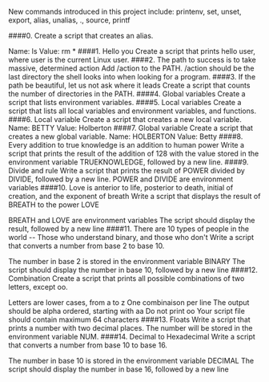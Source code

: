 New commands introduced in this project include: printenv, set, unset, export, alias, unalias, ., source, printf

####0.<o> Create a script that creates an alias.

Name: ls
Value: rm *
####1. Hello you Create a script that prints hello user, where user is the current Linux user. ####2. The path to success is to take massive, determined action Add /action to the PATH. /action should be the last directory the shell looks into when looking for a program. ####3. If the path be beautiful, let us not ask where it leads Create a script that counts the number of directories in the PATH. ####4. Global variables Create a script that lists environment variables. ####5. Local variables Create a script that lists all local variables and environment variables, and functions. ####6. Local variable Create a script that creates a new local variable. Name: BETTY Value: Holberton ####7. Global variable Create a script that creates a new global variable. Name: HOLBERTON Value: Betty ####8. Every addition to true knowledge is an addition to human power Write a script that prints the result of the addition of 128 with the value stored in the environment variable TRUEKNOWLEDGE, followed by a new line. ####9. Divide and rule Write a script that prints the result of POWER divided by DIVIDE, followed by a new line. POWER and DIVIDE are environment variables ####10. Love is anterior to life, posterior to death, initial of creation, and the exponent of breath Write a script that displays the result of BREATH to the power LOVE

BREATH and LOVE are environment variables
The script should display the result, followed by a new line
####11. There are 10 types of people in the world -- Those who understand binary, and those who don't Write a script that converts a number from base 2 to base 10.

The number in base 2 is stored in the environment variable BINARY
The script should display the number in base 10, followed by a new line
####12. Combination Create a script that prints all possible combinations of two letters, except oo.

Letters are lower cases, from a to z
One combinaison per line
The output should be alpha ordered, starting with aa
Do not print oo
Your script file should contain maximum 64 characters
####13. Floats Write a script that prints a number with two decimal places. The number will be stored in the environment variable NUM. ####14. Decimal to Hexadecimal Write a script that converts a number from base 10 to base 16.

The number in base 10 is stored in the environment variable DECIMAL
The script should display the number in base 16, followed by a new line
